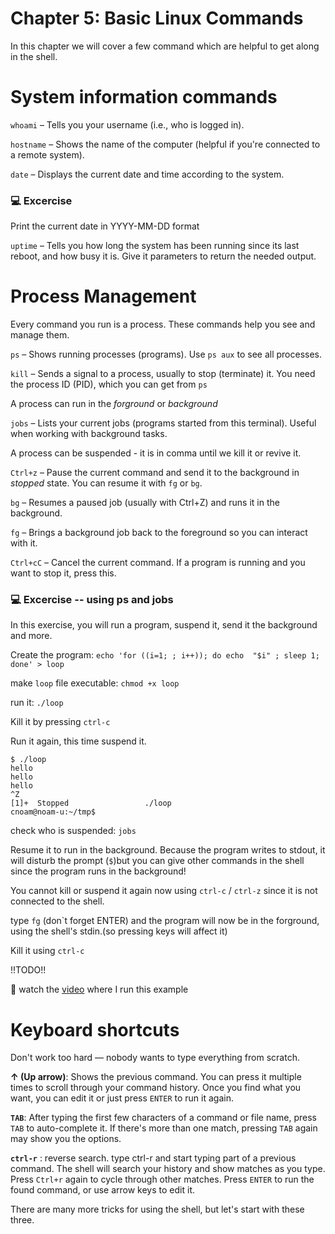 # Chapter 5: Basic Linux Commands

In this chapter we will cover a few command which are helpful to get along in the shell.

# System information commands

`whoami` – Tells you your username (i.e., who is logged in).

`hostname` – Shows the name of the computer (helpful if you're connected to a remote system).

`date` – Displays the current date and time according to the system.

### 💻 Excercise
Print the current date in YYYY-MM-DD format

`uptime` – Tells you how long the system has been running since its last reboot, and how busy it is. Give it parameters to return the needed output.

# Process Management

Every command you run is a process. These commands help you see and manage them.

`ps` – Shows running processes (programs). Use `ps aux` to see all processes.

`kill` – Sends a signal to a process, usually to stop (terminate) it. You need the process ID (PID), which you can get from `ps`

A process can run in the *forground* or *background*

`jobs` – Lists your current jobs (programs started from this terminal). Useful when working with background tasks.

A process can be suspended - it is in comma until we kill it or revive it.

`Ctrl+z` – Pause the current command and send it to the background in *stopped* state. You can resume it with `fg` or `bg`.

`bg` – Resumes a paused job (usually with Ctrl+Z) and runs it in the background.

`fg` – Brings a background job back to the foreground so you can interact with it.

`Ctrl+cC` – Cancel the current command. If a program is running and you want to stop it, press this.

### 💻 Excercise -- using ps and jobs

In this exercise, you will run a program, suspend it, send it the background and more.

Create the program: `echo 'for ((i=1; ; i++)); do echo  "$i" ; sleep 1; done' > loop`


make `loop` file executable: `chmod +x loop`

run it: `./loop`

Kill it by pressing `ctrl-c`

Run it again, this time suspend it.
``` shell
$ ./loop
hello
hello
hello
^Z
[1]+  Stopped                 ./loop
cnoam@noam-u:~/tmp$
```
check who is suspended: `jobs`

Resume it to run in the background. Because the program writes to stdout, it will disturb the prompt (`$`)but you can give other commands in the shell since the program runs in the background!

You cannot kill or suspend it again now using `ctrl-c` / `ctrl-z` since it is not connected to the shell.

type `fg` (don`t forget ENTER) and the program will now be in the forground, using the shell's stdin.(so pressing keys will affect it)

Kill it using `ctrl-c`

!!TODO!!

🎥 watch the [video]() where I run this example


# Keyboard shortcuts
Don't work too hard — nobody wants to type everything from scratch.

**↑ (Up arrow)**: Shows the previous command. You can press it multiple times to scroll through your command history. Once you find what you want, you can edit it or just press `ENTER` to run it again.


**`TAB`**: After typing the first few characters of a command or file name, press `TAB` to auto-complete it. If there's more than one match, pressing `TAB` again may show you the options.


**`ctrl-r`** : reverse search. type ctrl-r and start typing part of a previous command. The shell will search your history and show matches as you type. Press `Ctrl+r` again to cycle through other matches. Press `ENTER` to run the found command, or use arrow keys to edit it.


There are many more tricks for using the shell, but let's start with these three.
